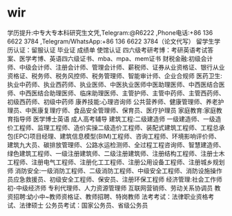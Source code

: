 # wir
学历提升:中专大专本科研究生文凭,Telegram:@R6222 ,Phone电话:+86 136 6622 3784 ,Telegram/WhatsApp:+86 136 6622 3784（论文代写） 留学生学历认证：留服认证 毕业证 成绩单 使馆认证 四六级考研考博：考研英语考试答案、医学考博、英语四六级证书、mba、mpa、mem证书 财税金融:初级会计师、中级会计师、注册会计师、管理会计师、薪税师、证券从业资格证、银行从业资格证、税务师、税务风控师、税务管理师、智能审计师、企业合规师 医药卫生:执业中药师、执业西药师、执业医师、中医执业医师中医助理医师、中西医结合医师、中西医结合助理医师、临床助理医师、主管护师、主管中药师、主管西药师、初级西药师、初级中药师 康养技能:心理咨询师 公共营养师、健康管理师、养老护理员、中医康复理疗师、食品安全管理师、保育员、医疗护理员 家庭教育:家庭教育指导师  医学博士英语 成人高考辅导  建筑工程:二级建造师 一级建造师、一级造价工程师、监理工程师、造价实操二级造价工程师、装配式建筑工程师、工程总承包(EPC)项目经理、建筑信息模型(BIM)工程师、咨询工程师、环境影响评价师、建筑九大员、碳排放管理师、公路水运检测师、全过程工程咨询师、智慧建造师、绿色建筑工程师、一级注册建筑师、二级注册建筑师、注册结构工程师、注册士木工程师、注册电气工程师、注册化工工程师、注册公用设备工程师、注册城乡规划师 消防安全:一级消防工程师、二级消防工程师、中级安全工程师、消防设施操作员应急救援员、初级安全工程师、保安员、注册环保工程师  经济管理:社会工作师 初-中级经济师 专利代理师、人力资源管理师 互联网营销师、劳动关系协调员 教资招聘:幼小中~教师资格证、教师招聘、特岗教师 法考考试：法律职业资格考试、法律硕士 公务员考试：国家公务员、省级公务员
